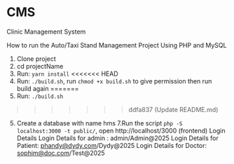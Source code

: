 # CMS
Clinic Management System

How to run the Auto/Taxi Stand Management Project Using PHP and MySQL

1. Clone project
2. cd projectName
3. Run: ```yarn install```
<<<<<<< HEAD
4. Run: ```./build.sh```, run ```chmod +x build.sh``` to give permission then run build again
=======
4. Run: ```./build.sh```
>>>>>>> ddfa837 (Update README.md)
5. Create a database with name hms
7.Run the script ```php -S localhost:3000 -t public/```, open http://localhost/3000 (frontend)
Login Details
Login Details for admin : admin/Admin@2025
Login Details for Patient: phandy@dydy.com/Dydy@2025
Login Details for Doctor: sophim@doc.com/Test@2025
